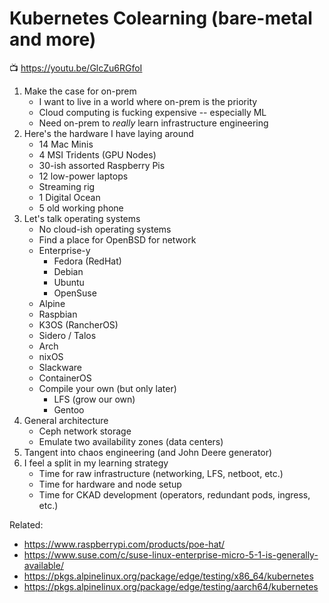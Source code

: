 # Kubernetes Colearning (bare-metal and more)

📺 <https://youtu.be/GlcZu6RGfoI>

1. Make the case for on-prem
   * I want to live in a world where on-prem is the priority
   * Cloud computing is fucking expensive -- especially ML
   * Need on-prem to *really* learn infrastructure engineering
1. Here's the hardware I have laying  around
   * 14 Mac Minis
   * 4 MSI Tridents (GPU Nodes)
   * 30-ish assorted Raspberry Pis 
   * 12 low-power laptops
   * Streaming rig
   * 1 Digital Ocean
   * 5 old working phone
1. Let's talk operating systems
   * No cloud-ish operating systems
   * Find a place for OpenBSD for network
   * Enterprise-y
     * Fedora (RedHat)
     * Debian
     * Ubuntu
     * OpenSuse
   * Alpine
   * Raspbian
   * K3OS (RancherOS)
   * Sidero / Talos
   * Arch
   * nixOS
   * Slackware
   * ContainerOS
   * Compile your own (but only later)
     * LFS (grow our own) 
     * Gentoo
1. General architecture
   * Ceph network storage
   * Emulate two availability zones (data centers)
1. Tangent into chaos engineering (and John Deere generator) 
1. I feel a split in my learning strategy
   * Time for raw infrastructure (networking, LFS, netboot, etc.)
   * Time for hardware and node setup
   * Time for CKAD development (operators, redundant pods, ingress, etc.)

Related:

* <https://www.raspberrypi.com/products/poe-hat/>
* <https://www.suse.com/c/suse-linux-enterprise-micro-5-1-is-generally-available/>
* <https://pkgs.alpinelinux.org/package/edge/testing/x86_64/kubernetes>
* <https://pkgs.alpinelinux.org/package/edge/testing/aarch64/kubernetes>
